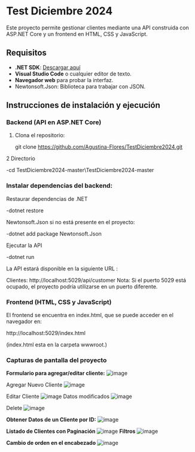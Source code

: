 # Test Diciembre 2024

Este proyecto permite gestionar clientes mediante una API construida con ASP.NET Core
y un frontend en HTML, CSS y JavaScript.

## Requisitos

- **.NET SDK**: [Descargar aquí](https://dotnet.microsoft.com/download)
- **Visual Studio Code** o cualquier editor de texto.
- **Navegador web** para probar la interfaz.
- Newtonsoft.Json: Biblioteca para trabajar con JSON. 

## Instrucciones de instalación y ejecución

### Backend (API en ASP.NET Core)

1. Clona el repositorio:

   git clone https://github.com/Agustina-Flores/TestDiciembre2024.git

2 Directorio

   -cd TestDiciembre2024-master\TestDiciembre2024-master
   
   ### Instalar dependencias del backend:
 Restaurar dependencias de .NET
   
   -dotnet restore
   
 Newtonsoft.Json si no está presente en el proyecto:
   
   -dotnet add package Newtonsoft.Json
   
 Ejecutar la API
 
   -dotnet run
 
 
La API estará disponible en la siguiente URL :

Clientes: http://localhost:5029/api/customer
Nota: Si el puerto 5029 está ocupado, el proyecto podría utilizarse en un puerto diferente.


### Frontend (HTML, CSS y JavaScript)
El frontend se encuentra en index.html, que se puede acceder en el navegador en:
 
http://localhost:5029/index.html

(index.html esta en  la carpeta wwwroot.)

### Capturas de pantalla del proyecto

**Formulario para agregar/editar cliente:**
![image](https://github.com/user-attachments/assets/67b9ff8b-d534-4f1b-9bf5-8bcc581af149)

Agregar Nuevo Cliente 
![image](https://github.com/user-attachments/assets/48d0d7bf-21bd-4310-b75f-6e89c2e64eea)

Editar Cliente
![image](https://github.com/user-attachments/assets/2394815b-88bb-4d16-a122-a8e6c5b01a03)
Datos modificados
![image](https://github.com/user-attachments/assets/38aabaf4-9db7-4ecf-9bce-1563475c3479)

Delete
![image](https://github.com/user-attachments/assets/3a821d2c-ae25-48fc-a815-161f94af9940)

**Obtener Datos de un Cliente por ID:**
![image](https://github.com/user-attachments/assets/01339c2e-d0fd-4f2d-a852-3844d6396ffa)

**Listado de Clientes con Paginación**
![image](https://github.com/user-attachments/assets/c706f195-869a-4b94-84d0-f5e40de045c9)
**Filtros**
![image](https://github.com/user-attachments/assets/b2e0b458-2c76-4376-bbcf-43202794f4f6)


**Cambio de orden en el encabezado**
![image](https://github.com/user-attachments/assets/17444e49-06d7-41a5-a3ff-56e909209704)




